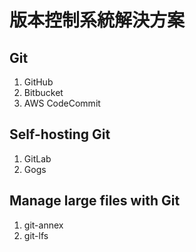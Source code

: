 # 版本控制系統解決方案

## Git

1. GitHub
2. Bitbucket
3. AWS CodeCommit

## Self-hosting Git

1. GitLab
2. Gogs

## Manage large files with Git

1. git-annex
2. git-lfs
